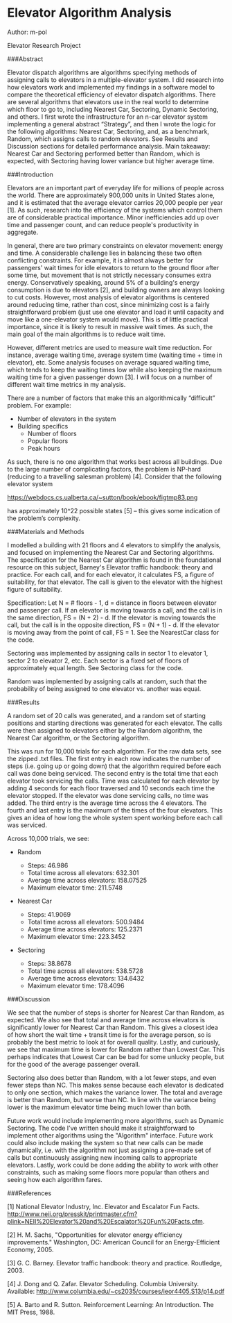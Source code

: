 ﻿# Elevator Algorithm Analysis

Author: m-pol

Elevator Research Project

###Abstract

Elevator dispatch algorithms are algorithms specifying methods of assigning calls to elevators in a multiple-elevator system. I did research into how elevators work and implemented my findings in a software model to compare the theoretical efficiency of elevator dispatch algorithms. There are several algorithms that elevators use in the real world to determine which floor to go to, including Nearest Car, Sectoring, Dynamic Sectoring, and others. I first wrote the infrastructure for an n-car elevator system implementing a general abstract “Strategy”, and then I wrote the logic for the following algorithms: Nearest Car, Sectoring, and, as a benchmark, Random, which assigns calls to random elevators. See Results and Discussion sections for detailed performance analysis. Main takeaway: Nearest Car and Sectoring performed better than Random, which is expected, with Sectoring having lower variance but higher average time.

###Introduction

Elevators are an important part of everyday life for millions of people across the world. There are approximately 900,000 units in United States alone, and it is estimated that the average elevator carries 20,000 people per year [1]. As such, research into the efficiency of the systems which control them are of considerable practical importance. Minor inefficiencies add up over time and passenger count, and can reduce people's productivity in aggregate.

In general, there are two primary constraints on elevator movement: energy and time. A considerable challenge lies in balancing these two often conflicting constraints. For example, it is almost always better for passengers' wait times for idle elevators to return to the ground floor after some time, but movement that is not strictly necessary consumes extra energy. Conservatively speaking, around 5% of a building's energy consumption is due to elevators [2], and building owners are always looking to cut costs. However, most analysis of elevator algorithms is centered around reducing time, rather than cost, since minimizing cost is a fairly straightforward problem (just use one elevator and load it until capacity and move like a one-elevator system would move). This is of little practical importance, since it is likely to result in massive wait times. As such, the main goal of the main algorithms is to reduce wait time.

However, different metrics are used to measure wait time reduction. For instance, average waiting time, average system time (waiting time + time in elevator), etc. Some analysis focuses on average squared waiting time, which tends to keep the waiting times low while also keeping the maximum waiting time for a given passenger down [3]. I will focus on a number of different wait time metrics in my analysis.

There are a number of factors that make this an algorithmically “difficult” problem. For example:

* Number of elevators in the system
* Building specifics
   * Number of floors
   * Popular floors
   * Peak hours

As such, there is no one algorithm that works best across all buildings. Due to the large number of complicating factors, the problem is NP-hard (reducing to a travelling salesman problem) [4]. Consider that the following elevator system

https://webdocs.cs.ualberta.ca/~sutton/book/ebook/figtmp83.png

has approximately 10^22 possible states [5] – this gives some indication of the problem’s complexity.

###Materials and Methods

I modelled a building with 21 floors and 4 elevators to simplify the analysis, and focused on implementing the Nearest Car and Sectoring algorithms. The specification for the Nearest Car algorithm is found in the foundational resource on this subject, Barney's Elevator traffic handbook: theory and practice. For each call, and for each elevator, it calculates FS, a figure of suitability, for that elevator. The call is given to the elevator with the highest figure of suitability.

Specification: Let N = # floors - 1, d = distance in floors between elevator and passenger call. If an elevator is moving towards a call, and the call is in the same direction, FS = (N + 2) - d. If the elevator is moving towards the call, but the call is in the opposite direction, FS = (N + 1) - d. If the elevator is moving away from the point of call, FS = 1. See the NearestCar class for the code.

Sectoring was implemented by assigning calls in sector 1 to elevator 1, sector 2 to elevator 2, etc. Each sector is a fixed set of floors of approximately equal length. See Sectoring class for the code.

Random was implemented by assigning calls at random, such that the probability of being assigned to one elevator vs. another was equal.

###Results

A random set of 20 calls was generated, and a random set of starting positions and starting directions was generated for each elevator. The calls were then assigned to elevators either by the Random algorithm, the Nearest Car algorithm, or the Sectoring algorithm.

This was run for 10,000 trials for each algorithm. For the raw data sets, see the zipped .txt files. The first entry in each row indicates the number of steps (i.e. going up or going down) that the algorithm required before each call was done being serviced. The second entry is the total time that each elevator took servicing the calls. Time was calculated for each elevator by adding 4 seconds for each floor traversed and 10 seconds each time the elevator stopped. If the elevator was done servicing calls, no time was added. The third entry is the average time across the 4 elevators. The fourth and last entry is the maximum of the times of the four elevators. This gives an idea of how long the whole system spent working before each call was serviced.

Across 10,000 trials, we see:

* Random
   * Steps: 46.986
   * Total time across all elevators: 632.301
   * Average time across elevators: 158.07525
   * Maximum elevator time: 211.5748
 
* Nearest Car
   * Steps: 41.9069
   * Total time across all elevators: 500.9484
   * Average time across elevators: 125.2371
   * Maximum elevator time: 223.3452

* Sectoring
   * Steps: 38.8678
   * Total time across all elevators: 538.5728
   * Average time across elevators: 134.6432
   * Maximum elevator time: 178.4096

###Discussion

We see that the number of steps is shorter for Nearest Car than Random, as expected. We also see that total and average time across elevators is significantly lower for Nearest Car than Random. This gives a closest idea of how short the wait time + transit time is for the average person, so is probably the best metric to look at for overall quality. Lastly, and curiously, we see that maximum time is lower for Random rather than Lowest Car. This perhaps indicates that Lowest Car can be bad for some unlucky people, but for the good of the average passenger overall.

Sectoring also does better than Random, with a lot fewer steps, and even fewer steps than NC. This makes sense because each elevator is dedicated to only one section, which makes the variance lower. The total and average is better than Random, but worse than NC. In line with the variance being lower is the maximum elevator time being much lower than both.

Future work would include implementing more algorithms, such as Dynamic Sectoring. The code I’ve written should make it straightforward to implement other algorithms using the "Algorithm" interface. Future work could also include making the system so that new calls can be made dynamically, i.e. with the algorithm not just assigning a pre-made set of calls but continuously assigning new incoming calls to appropriate elevators. Lastly, work could be done adding the ability to work with other constraints, such as making some floors more popular than others and seeing how each algorithm fares.

###References

[1] National Elevator Industry, Inc. Elevator and Escalator Fun Facts. http://www.neii.org/presskit/printmaster.cfm?plink=NEII%20Elevator%20and%20Escalator%20Fun%20Facts.cfm.

[2] H. M. Sachs, "Opportunities for elevator energy efficiency improvements." Washington, DC: American Council for an Energy-Efficient Economy, 2005.

[3] G. C. Barney. Elevator traffic handbook: theory and practice. Routledge, 2003.

[4] J. Dong and Q. Zafar. Elevator Scheduling. Columbia University. Available: http://www.columbia.edu/~cs2035/courses/ieor4405.S13/p14.pdf

[5] A. Barto and R. Sutton. Reinforcement Learning: An Introduction. The MIT Press, 1988.
